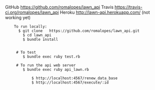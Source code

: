 GitHub
		  https://github.com/romalopes/lawn_api
		Travis
		  https://travis-ci.org/romalopes/lawn_api
		Heroku
		  http://lawn-api.herokuapp.com/  (not working yet)


		To run locally:
		  $ git clone   https://github.com/romalopes/lawn_api.git
			$ cd lawn_api
			$ bundle install


		 # To test
		  	$ bundle exec ruby test.rb

		 # To run the api web server
		  	$ bundle exec ruby api_lawn.rb
		  	
				$ http://localhost:4567/renew_data_base
				$ http://localhost:4567/execute/:id
